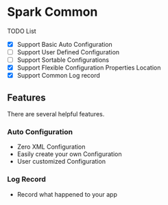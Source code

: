 # Spark Common

TODO List
- [x] Support Basic Auto Configuration
- [ ] Support User Defined Configuration
- [ ] Support Sortable Configurations
- [x] Support Flexible Configuration Properties Location
- [x] Support Common Log record

## Features

There are several helpful features.

### Auto Configuration

* Zero XML Configuration
* Easily create your own Configuration
* User customized Configuration

### Log Record

* Record what happened to your app

